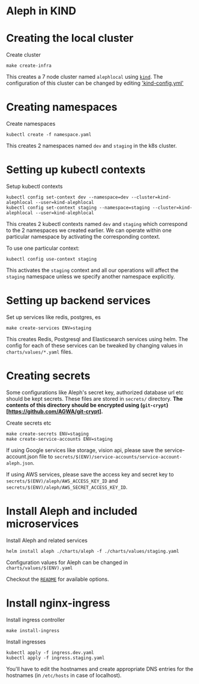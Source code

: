 # Aleph in KIND


# Creating the local cluster
Create cluster

```
make create-infra
```
This creates a 7 node cluster named `alephlocal` using [`kind`](https://kind.sigs.k8s.io/). The configuration
of this cluster can be changed by editing ['kind-config.yml'](kind-config.yml)


# Creating namespaces

Create namespaces

```
kubectl create -f namespace.yaml
```
This creates 2 namespaces named `dev` and `staging` in the k8s cluster.

# Setting up kubectl contexts

Setup kubectl contexts

```
kubectl config set-context dev --namespace=dev --cluster=kind-alephlocal --user=kind-alephlocal
kubectl config set-context staging --namespace=staging --cluster=kind-alephlocal --user=kind-alephlocal
```
This creates 2 kubectl contexts named `dev` and `staging` which correspond to the 2 namespaces we created earlier.
We can operate within one particular namespace by activating the corresponding context.

To use one particular context:

```
kubectl config use-context staging
```
This activates the `staging` context and all our operations will affect the `staging` namespace unless we specify another namespace explicitly.

# Setting up backend services

Set up services like redis, postgres, es
```
make create-services ENV=staging
```
This creates Redis, Postgresql and Elasticsearch services using helm. The config for each of these services can be tweaked by changing values in `charts/values/*.yaml` files.

# Creating secrets

Some configurations like Aleph's secret key, authorized database url etc should be kept secrets. These files are
stored in `secrets/` directory. **The contents of this directory should be encrypted using (`git-crypt`)[https://github.com/AGWA/git-crypt].**

Create secrets etc
```
make create-secrets ENV=staging
make create-service-accounts ENV=staging
```

If using Google services like storage, vision api, please save the service-account.json file to `secrets/$(ENV)/service-accounts/service-account-aleph.json`.

If using AWS services, please save the access key and secret key to `secrets/$(ENV)/aleph/AWS_ACCESS_KEY_ID` and `secrets/$(ENV)/aleph/AWS_SECRET_ACCESS_KEY_ID`.

# Install Aleph and included microservices

Install Aleph and related services
```
helm install aleph ./charts/aleph -f ./charts/values/staging.yaml
```
Configuration values for Aleph can be changed in `charts/values/$(ENV).yaml`

Checkout the [`README`](charts/aleph/README.md) for available options.

# Install nginx-ingress

Install ingress controller
```
make install-ingress
```

Install ingresses
```
kubectl apply -f ingress.dev.yaml
kubectl apply -f ingress.staging.yaml
```

You'll have to edit the hostnames and create appropriate DNS entries for the hostnames (in `/etc/hosts` in case of localhost).

